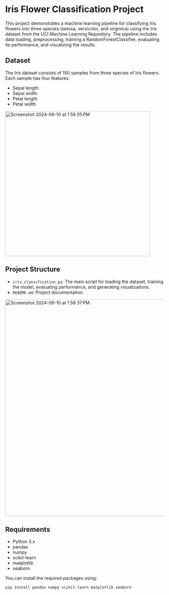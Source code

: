 # Iris Flower Classification Project

This project demonstrates a machine learning pipeline for classifying Iris flowers into three species (setosa, versicolor, and virginica) using the Iris dataset from the UCI Machine Learning Repository. The pipeline includes data loading, preprocessing, training a RandomForestClassifier, evaluating its performance, and visualizing the results.

## Dataset

The Iris dataset consists of 150 samples from three species of Iris flowers. Each sample has four features:
- Sepal length
- Sepal width
- Petal length
- Petal width
<img width="460" alt="Screenshot 2024-06-10 at 1 59 05 PM" src="https://github.com/TibinAbraham/ML_DL_Project/assets/64525719/305bb75a-e51e-4f49-bd10-ac831ba5281c">

## Project Structure

- `iris_classification.py`: The main script for loading the dataset, training the model, evaluating performance, and generating visualizations.
- `README.md`: Project documentation.

<img width="688" alt="Screenshot 2024-06-10 at 1 59 37 PM" src="https://github.com/TibinAbraham/ML_DL_Project/assets/64525719/7c2eebfe-9aca-4258-9ddf-4500eaafe446">


## Requirements

- Python 3.x
- pandas
- numpy
- scikit-learn
- matplotlib
- seaborn

You can install the required packages using:
```bash
pip install pandas numpy scikit-learn matplotlib seaborn
